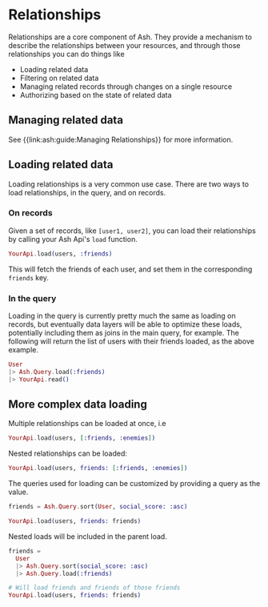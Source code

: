 # Relationships

Relationships are a core component of Ash. They provide a mechanism to describe the relationships between your resources, and through those relationships you can do things like

- Loading related data
- Filtering on related data
- Managing related records through changes on a single resource
- Authorizing based on the state of related data

## Managing related data

See {{link:ash:guide:Managing Relationships}} for more information.

## Loading related data

Loading relationships is a very common use case. There are two ways to load relationships, in the query, and on records.

### On records

Given a set of records, like `[user1, user2]`, you can load their relationships by calling your Ash Api's `load` function.

```elixir
YourApi.load(users, :friends)
```

This will fetch the friends of each user, and set them in the corresponding `friends` key.

### In the query

Loading in the query is currently pretty much the same as loading on records, but eventually data layers will be able to optimize these loads, potentially including them as joins in the main query, for example. The following will return the list of users with their friends loaded, as the above example.

```elixir
User
|> Ash.Query.load(:friends)
|> YourApi.read()
```

## More complex data loading

Multiple relationships can be loaded at once, i.e

```elixir
YourApi.load(users, [:friends, :enemies])
```

Nested relationships can be loaded:

```elixir
YourApi.load(users, friends: [:friends, :enemies])
```

The queries used for loading can be customized by providing a query as the value.

```elixir
friends = Ash.Query.sort(User, social_score: :asc)

YourApi.load(users, friends: friends)
```

Nested loads will be included in the parent load.

```elixir
friends = 
  User
  |> Ash.Query.sort(social_score: :asc)
  |> Ash.Query.load(:friends)

# Will load friends and friends of those friends
YourApi.load(users, friends: friends)
```